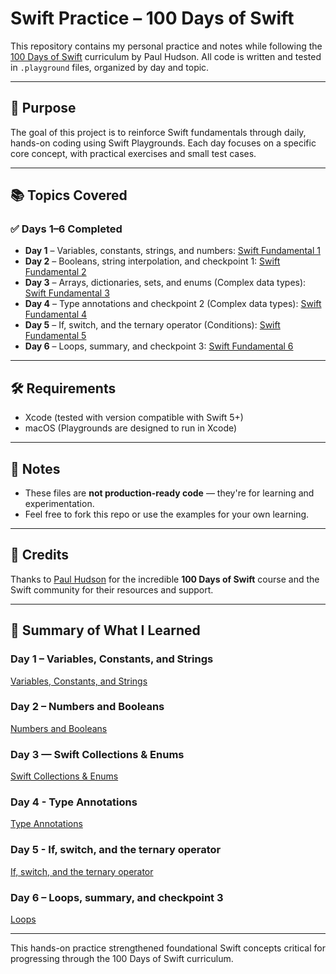 # Swift Practice – 100 Days of Swift

This repository contains my personal practice and notes while following the [100 Days of Swift](https://www.hackingwithswift.com/100) curriculum by Paul Hudson. All code is written and tested in `.playground` files, organized by day and topic.

---

## 🚀 Purpose

The goal of this project is to reinforce Swift fundamentals through daily, hands-on coding using Swift Playgrounds. Each day focuses on a specific core concept, with practical exercises and small test cases.

---

## 📚 Topics Covered

### ✅ Days 1–6 Completed

- **Day 1** – Variables, constants, strings, and numbers: [Swift Fundamental 1](https://github.com/BAAPPS/Playgrounds/blob/main/Basics.playground/Contents.swift)
- **Day 2** – Booleans, string interpolation, and checkpoint 1: [Swift Fundamental 2](https://github.com/BAAPPS/Playgrounds/blob/main/Basics.playground/Contents.swift)
- **Day 3** – Arrays, dictionaries, sets, and enums (Complex data types): [Swift Fundamental 3](https://github.com/BAAPPS/Playgrounds/blob/main/complexDataTypes.playground/Contents.swift)
- **Day 4** – Type annotations and checkpoint 2 (Complex data types): [Swift Fundamental 4](https://github.com/BAAPPS/Playgrounds/blob/main/complexDataTypes.playground/Contents.swift)
- **Day 5** – If, switch, and the ternary operator (Conditions): [Swift Fundamental 5](https://github.com/BAAPPS/Playground/blob/main/Conditions/Conditions.playground/Contents.swift)
- **Day 6** – Loops, summary, and checkpoint 3: [Swift Fundamental 6](https://github.com/BAAPPS/Playground/blob/main/Loops/Loops.playground/Contents.swift)

---


## 🛠 Requirements

- Xcode (tested with version compatible with Swift 5+)
- macOS (Playgrounds are designed to run in Xcode)

---

## 📌 Notes

- These files are **not production-ready code** — they're for learning and experimentation.
- Feel free to fork this repo or use the examples for your own learning.

---

## 🙏 Credits

Thanks to [Paul Hudson](https://www.hackingwithswift.com) for the incredible **100 Days of Swift** course and the Swift community for their resources and support.

---

## 📑 Summary of What I Learned

### Day 1 – Variables, Constants, and Strings

[Variables, Constants, and Strings](https://github.com/BAAPPS/Playground/blob/main/Basic/README.md)

### Day 2 – Numbers and Booleans

[Numbers and Booleans](https://github.com/BAAPPS/Playground/blob/main/Basic/README.md)

### Day 3 — Swift Collections & Enums

[Swift Collections & Enums](https://github.com/BAAPPS/Playground/blob/main/ComplexDataTypes/README.md)

### Day 4 - Type Annotations

[Type Annotations](https://github.com/BAAPPS/Playground/blob/main/ComplexDataTypes/README.md)

### Day 5 - If, switch, and the ternary operator

[If, switch, and the ternary operator ](https://github.com/BAAPPS/Playground/blob/main/Conditions/README.md)

### Day 6 – Loops, summary, and checkpoint 3

[Loops](https://github.com/BAAPPS/Playground/blob/main/Loops/README.md)

---

This hands-on practice strengthened foundational Swift concepts critical for progressing through the 100 Days of Swift curriculum.
